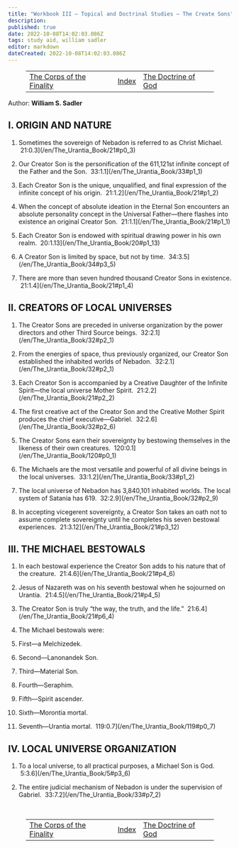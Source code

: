 ```yaml
---
title: "Workbook III — Topical and Doctrinal Studies — The Create Sons"
description: 
published: true
date: 2022-10-08T14:02:03.086Z
tags: study aid, william sadler
editor: markdown
dateCreated: 2022-10-08T14:02:03.086Z
---
```


<figure class="table chapter-navigator">
	<table>
		<tbody>
		<tr>
			<td><a href="/en/William_S_Sadler/Workbook_3_Topical_and_Doctrinal_Studies/The_Corps_of_the_Finality">The Corps of the Finality</a></td>
			<td><a href="/en/William_S_Sadler/Workbook_3_Topical_and_Doctrinal_Studies/Index">Index</a></td>
			<td><a href="/en/William_S_Sadler/Workbook_3_Topical_and_Doctrinal_Studies/The_Doctrine_of_God">The Doctrine of God</a></td>
		</tr>
		</tbody>
	</table>
</figure>

Author: **William S. Sadler**

## I. ORIGIN AND NATURE

1. Sometimes the sovereign of Nebadon is referred to as Christ Michael.  21:0.3](/en/The_Urantia_Book/21#p0_3)

2. Our Creator Son is the personification of the 611,121st infinite concept of the Father and the Son.  33:1.1](/en/The_Urantia_Book/33#p1_1)

3. Each Creator Son is the unique, unqualified, and final expression of the infinite concept of his origin.  21:1.2](/en/The_Urantia_Book/21#p1_2)

4. When the concept of absolute ideation in the Eternal Son encounters an absolute personality concept in the Universal Father—there flashes into existence an original Creator Son.  21:1.1](/en/The_Urantia_Book/21#p1_1)

5. Each Creator Son is endowed with spiritual drawing power in his own realm.  20:1.13](/en/The_Urantia_Book/20#p1_13)

6. A Creator Son is limited by space, but not by time.  34:3.5](/en/The_Urantia_Book/34#p3_5)

7. There are more than seven hundred thousand Creator Sons in existence.  21:1.4](/en/The_Urantia_Book/21#p1_4)

## II. CREATORS OF LOCAL UNIVERSES

1. The Creator Sons are preceded in universe organization by the power directors and other Third Source beings.  32:2.1](/en/The_Urantia_Book/32#p2_1)

2. From the energies of space, thus previously organized, our Creator Son established the inhabited worlds of Nebadon.  32:2.1](/en/The_Urantia_Book/32#p2_1)

3. Each Creator Son is accompanied by a Creative Daughter of the Infinite Spirit—the local universe Mother Spirit.  21:2.2](/en/The_Urantia_Book/21#p2_2)

4. The first creative act of the Creator Son and the Creative Mother Spirit produces the chief executive—Gabriel.  32:2.6](/en/The_Urantia_Book/32#p2_6)

5. The Creator Sons earn their sovereignty by bestowing themselves in the likeness of their own creatures.  120:0.1](/en/The_Urantia_Book/120#p0_1)

6. The Michaels are the most versatile and powerful of all divine beings in the local universes.  33:1.2](/en/The_Urantia_Book/33#p1_2)

7. The local universe of Nebadon has 3,840,101 inhabited worlds. The local system of Satania has 619.  32:2.9](/en/The_Urantia_Book/32#p2_9)

8. In accepting vicegerent sovereignty, a Creator Son takes an oath not to assume complete sovereignty until he completes his seven bestowal experiences.  21:3.12](/en/The_Urantia_Book/21#p3_12)

## III. THE MICHAEL BESTOWALS

1. In each bestowal experience the Creator Son adds to his nature that of the creature.  21:4.6](/en/The_Urantia_Book/21#p4_6)

2. Jesus of Nazareth was on his seventh bestowal when he sojourned on Urantia.  21:4.5](/en/The_Urantia_Book/21#p4_5)

3. The Creator Son is truly “the way, the truth, and the life.”  21:6.4](/en/The_Urantia_Book/21#p6_4)

4. The Michael bestowals were:

1. First—a Melchizedek.
2. Second—Lanonandek Son.
3. Third—Material Son.
4. Fourth—Seraphim.
5. Fifth—Spirit ascender.
6. Sixth—Morontia mortal.
7. Seventh—Urantia mortal.  119:0.7](/en/The_Urantia_Book/119#p0_7)

## IV. LOCAL UNIVERSE ORGANIZATION

1. To a local universe, to all practical purposes, a Michael Son is God.  5:3.6](/en/The_Urantia_Book/5#p3_6)

2. The entire judicial mechanism of Nebadon is under the supervision of Gabriel.  33:7.2](/en/The_Urantia_Book/33#p7_2)


<br>

<figure class="table chapter-navigator">
	<table>
		<tbody>
		<tr>
			<td><a href="/en/William_S_Sadler/Workbook_3_Topical_and_Doctrinal_Studies/The_Corps_of_the_Finality">The Corps of the Finality</a></td>
			<td><a href="/en/William_S_Sadler/Workbook_3_Topical_and_Doctrinal_Studies/Index">Index</a></td>
			<td><a href="/en/William_S_Sadler/Workbook_3_Topical_and_Doctrinal_Studies/The_Doctrine_of_God">The Doctrine of God</a></td>
		</tr>
		</tbody>
	</table>
</figure>
